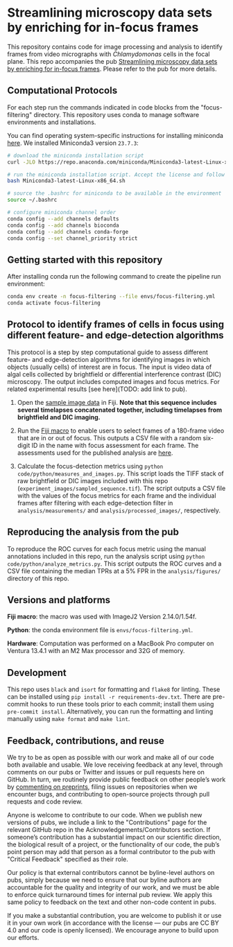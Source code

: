 # Streamlining microscopy data sets by enriching for in-focus frames
This repository contains code for image processing and analysis to identify frames from video micrographs with *Chlamydomonas* cells in the focal plane. This repo accompanies the pub [Streamlining microscopy data sets by enriching for in-focus frames](https://doi.org/10.57844/arcadia-d86f-498c). Please refer to the pub for more details.

## Computational Protocols
For each step run the commands indicated in code blocks from the "focus-filtering" directory. This repository uses conda to manage software environments and installations.

You can find operating system-specific instructions for installing miniconda [here](https://docs.conda.io/en/latest/miniconda.html). We installed Miniconda3 version `23.7.3`:
```sh
# download the miniconda installation script
curl -JLO https://repo.anaconda.com/miniconda/Miniconda3-latest-Linux-x86_64.sh

# run the miniconda installation script. Accept the license and follow the defaults.
bash Miniconda3-latest-Linux-x86_64.sh

# source the .bashrc for miniconda to be available in the environment
source ~/.bashrc

# configure miniconda channel order
conda config --add channels defaults
conda config --add channels bioconda
conda config --add channels conda-forge
conda config --set channel_priority strict
```

## Getting started with this repository
After installing conda run the following command to create the pipeline run environment:
```sh
conda env create -n focus-filtering --file envs/focus-filtering.yml
conda activate focus-filtering
```

## Protocol to identify frames of cells in focus using different feature- and edge-detection algorithms
This protocol is a step by step computational guide to assess different feature- and edge-detection algorithms for identifying images in which objects (usually cells) of interest are in focus. The input is video data of algal cells collected by brightfield or differential interference contrast (DIC) microscopy. The output includes computed images and focus metrics. For related experimental results [see here](TODO: add link to pub).

1. Open the [sample image data](./experiment_images/sampled_sequence.tif) in Fiji. __Note that this sequence includes several timelapses concatenated together, including timelapses from brightfield and DIC imaging.__

2. Run the [Fiji macro](./code/fiji_macro/user_assessment.ijm) to enable users to select frames of a 180-frame video that are in or out of focus. This outputs a CSV file with a random six-digit ID in the name with focus assessment for each frame. The assessments used for the published analysis are [here](./analysis/user_assessments/).

3. Calculate the focus-detection metrics using `python code/python/measures_and_images.py`. This script loads the TIFF stack of raw brightfield or DIC images included with this repo (`experiment_images/sampled_sequence.tif`). The script outputs a CSV file with the values of the focus metrics for each frame and the individual frames after filtering with each edge-detection filter in `analysis/measurements/` and `analysis/processed_images/`, respectively.

## Reproducing the analysis from the pub
To reproduce the ROC curves for each focus metric using the manual annotations included in this repo, run the analysis script using `python code/python/analyze_metrics.py`. This script outputs the ROC curves and a CSV file containing the median TPRs at a 5% FPR in the `analysis/figures/` directory of this repo.

## Versions and platforms
__Fiji macro__: the macro was used with ImageJ2 Version 2.14.0/1.54f.

__Python__: the conda environment file is `envs/focus-filtering.yml`.

__Hardware__:
Computation was performed on a MacBook Pro computer on Ventura 13.4.1 with an M2 Max processor and 32G of memory.

## Development
This repo uses `black` and `isort` for formatting and `flake8` for linting. These can be installed using `pip install -r requirements-dev.txt`. There are pre-commit hooks to run these tools prior to each commit; install them using `pre-commit install`. Alternatively, you can run the formatting and linting manually using `make format` and `make lint`.

## Feedback, contributions, and reuse
We try to be as open as possible with our work and make all of our code both available and usable.
We love receiving feedback at any level, through comments on our pubs or Twitter and issues or pull requests here on GitHub.
In turn, we routinely provide public feedback on other people’s work by [commenting on preprints](https://sciety.org/lists/f8459240-f79c-4bb2-bb55-b43eae25e4f6), filing issues on repositories when we encounter bugs, and contributing to open-source projects through pull requests and code review.

Anyone is welcome to contribute to our code.
When we publish new versions of pubs, we include a link to the "Contributions" page for the relevant GitHub repo in the Acknowledgements/Contributors section.
If someone’s contribution has a substantial impact on our scientific direction, the biological result of a project, or the functionality of our code, the pub’s point person may add that person as a formal contributor to the pub with "Critical Feedback" specified as their role.

Our policy is that external contributors cannot be byline-level authors on pubs, simply because we need to ensure that our byline authors are accountable for the quality and integrity of our work, and we must be able to enforce quick turnaround times for internal pub review.
We apply this same policy to feedback on the text and other non-code content in pubs.

If you make a substantial contribution, you are welcome to publish it or use it in your own work (in accordance with the license — our pubs are CC BY 4.0 and our code is openly licensed).
We encourage anyone to build upon our efforts.
